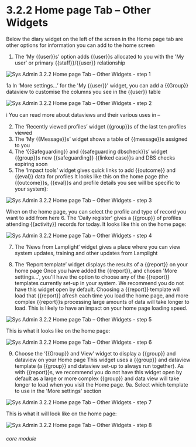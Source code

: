 # 3.2.2 Home page Tab – Other Widgets

Below the diary widget on the left of the screen in the Home page tab are other options for information you can add to the home screen
1. The ‘My {{user}}s’ option adds {{user}}s allocated to you with the &#039;My user&#039; or primary {{staff}}/{{user}} relationship

![Sys Admin 3.2.2 Home page Tab – Other Widgets - step 1](Sys_Admin_3.2.2_Home_page_Tab_–_Other_Widgets_im_1.png)

1a In ‘More settings…’ for the &#039;My {{user}}&#039; widget, you can add a {{Group}} dataview to customise the columns you see in the {{user}} table

![Sys Admin 3.2.2 Home page Tab – Other Widgets - step 2](Sys_Admin_3.2.2_Home_page_Tab_–_Other_Widgets_im_2.png)

ℹ️ You can read more about dataviews and their various uses in –

2. The ‘Recently viewed profiles’ widget {{group}}s of the last ten profiles viewed
3. The ‘My {{Message}}s’ widget shows a table of {{message}}s assigned to you
4. The ‘{{Safeguarding}} and {{safeguarding dbscheck}}s’ widget {{group}}s new {{safeguarding}} {{linked case}}s and DBS checks expiring soon
5. The ‘Impact tools’ widget gives quick links to add {{outcome}} and {{eval}} data for profiles
It looks like this on the home page (the {{outcome}}s, {{eval}}s and profile details you see will be specific to your system):

![Sys Admin 3.2.2 Home page Tab – Other Widgets - step 3](Sys_Admin_3.2.2_Home_page_Tab_–_Other_Widgets_im_3.png)

When on the home page, you can select the profile and type of record you want to add from here
6. The ‘Daily register’ gives a {{group}} of profiles attending {{activity}} records for today. It looks like this on the home page:

![Sys Admin 3.2.2 Home page Tab – Other Widgets - step 4](Sys_Admin_3.2.2_Home_page_Tab_–_Other_Widgets_im_4.png)

7. The ‘News from Lamplight‘ widget gives a place where you can view system updates, training and other updates from Lamplight

8. The ‘Report template’ widget displays the results of a {{report}} on your home page
Once you have added the {{report}}, and chosen &#039;More settings...&#039;, you&#039;ll have the option to choose any of the {{report}} templates currently set-up in your system.
We recommend you do not have this widget open by default. Choosing a {{report}} template will load that {{report}} afresh each time you load the home page, and more complex {{report}}s processing large amounts of data will take longer to load. This is likely to have an impact on your home page loading speed.

![Sys Admin 3.2.2 Home page Tab – Other Widgets - step 5](Sys_Admin_3.2.2_Home_page_Tab_–_Other_Widgets_im_5.png)

This is what it looks like on the home page:

![Sys Admin 3.2.2 Home page Tab – Other Widgets - step 6](Sys_Admin_3.2.2_Home_page_Tab_–_Other_Widgets_im_6.png)

9. Choose the ‘{{Group}} and View’ widget to display a {{group}} and dataview on your Home page
This widget uses a {{group}} and dataview template (a {{group}} and dataview set-up to always run together).
As with {{report}}s, we recommend you do not have this widget open by default as a large or more complex {{group}} and data view will take longer to load when you visit the Home page.
9a. Select which template to use in the &#039;More settings&#039; section

![Sys Admin 3.2.2 Home page Tab – Other Widgets - step 7](Sys_Admin_3.2.2_Home_page_Tab_–_Other_Widgets_im_7.png)

This is what it will look like on the home page:

![Sys Admin 3.2.2 Home page Tab – Other Widgets - step 8](Sys_Admin_3.2.2_Home_page_Tab_–_Other_Widgets_im_8.png)


###### core module